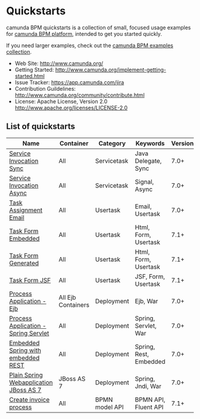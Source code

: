 Quickstarts
===========

camunda BPM quickstarts is a collection of small, focused usage examples for [camunda BPM platform](https://github.com/camunda/camunda-bpm-platform), intended to get you started quickly.

If you need larger examples, check out the [camunda BPM examples collection](https://github.com/camunda/camunda-bpm-examples).

  * Web Site: http://www.camunda.org/
  * Getting Started: http://www.camunda.org/implement-getting-started.html
  * Issue Tracker: https://app.camunda.com/jira
  * Contribution Guildelines: http://www.camunda.org/community/contribute.html
  * License: Apache License, Version 2.0  http://www.apache.org/licenses/LICENSE-2.0

## List of quickstarts

| Name                                                                       | Container          | Category           | Keywords                  | Version |
| ---------------------------------------------------------------------------|--------------------|--------------------|---------------------------|---------|
| [Service Invocation Sync](/servicetask/service-invocation-synchronous)     | All                | Servicetask        | Java Delegate, Sync       | 7.0+    |
| [Service Invocation Async](/servicetask/service-invocation-asynchronous)   | All                | Servicetask        | Signal, Async             | 7.0+    |
| [Task Assignment Email](/usertask/task-assignment-email)                   | All                | Usertask           | Email, Usertask           | 7.0+    |
| [Task Form Embedded](/usertask/task-form-embedded)                         | All                | Usertask           | Html, Form, Usertask      | 7.1+    |
| [Task Form Generated](/usertask/task-form-generated)                       | All                | Usertask           | Html, Form, Usertask      | 7.1+    |
| [Task Form JSF](/usertask/task-form-external-jsf)                          | All                | Usertask           | JSF, Form, Usertask      | 7.1+    |
| [Process Application - Ejb](deployment/ejb-pa)                             | All Ejb Containers | Deployment         | Ejb, War                  | 7.0+    |
| [Process Application - Spring Servlet](deployment/spring-servlet-pa)       | All                | Deployment         | Spring, Servlet, War      | 7.0+    |
| [Embedded Spring with embedded REST](deployment/embedded-spring-rest)      | All                | Deployment         | Spring, Rest, Embedded    | 7.0+    |
| [Plain Spring Webapplication JBoss AS 7](deployment/spring-jboss-non-pa)   | JBoss AS 7         | Deployment         | Spring, Jndi, War         | 7.0+    |
| [Create invoice process](/bpmn-model-api/generate-invoice-process)         | All                | BPMN model API     | BPMN API, Fluent API      | 7.1+    |   

